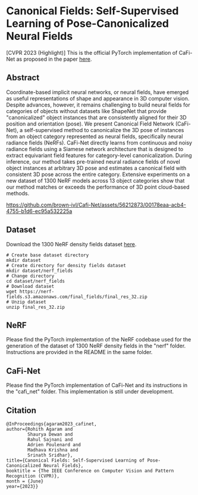 # Canonical Fields: Self-Supervised Learning of Pose-Canonicalized Neural Fields
[CVPR 2023 (Highlight)] This is the official PyTorch implementation of CaFi-Net as proposed in the paper [here](https://arxiv.org/abs/2212.02493).

## Abstract
Coordinate-based implicit neural networks, or neural fields, have emerged as useful representations of shape and appearance in 3D computer vision. Despite advances, however, it remains challenging to build neural fields for categories of objects without datasets like ShapeNet that provide "canonicalized" object instances that are consistently aligned for their 3D position and orientation (pose). We present Canonical Field Network (CaFi-Net), a self-supervised method to canonicalize the 3D pose of instances from an object category represented as neural fields, specifically neural radiance fields (NeRFs). CaFi-Net directly learns from continuous and noisy radiance fields using a Siamese network architecture that is designed to extract equivariant field features for category-level canonicalization. During inference, our method takes pre-trained neural radiance fields of novel object instances at arbitrary 3D pose and estimates a canonical field with consistent 3D pose across the entire category. Extensive experiments on a new dataset of 1300 NeRF models across 13 object categories show that our method matches or exceeds the performance of 3D point cloud-based methods.

https://github.com/brown-ivl/Cafi-Net/assets/56212873/00178eaa-acb4-4755-b1d6-ec95a532225a

## Dataset
Download the 1300 NeRF density fields dataset [here](https://nerf-fields.s3.amazonaws.com/final_fields/final_res_32.zip).
```
# Create base dataset directory
mkdir dataset
# Create directory for density fields dataset
mkdir dataset/nerf_fields
# Change directory
cd dataset/nerf_fields
# Download dataset
wget https://nerf-fields.s3.amazonaws.com/final_fields/final_res_32.zip
# Unzip dataset
unzip final_res_32.zip
```

## NeRF
Please find the PyTorch implementation of the NeRF codebase used for the generation of the dataset of 1300 NeRF density fields in the "nerf" folder. Instructions are provided in the README in the same folder.

## CaFi-Net
Please find the PyTorch implementation of CaFi-Net and its instructions in the "cafi_net" folder. This implementation is still under development.

## Citation
```
@InProceedings{agaram2023_cafinet,
author={Rohith Agaram and 
        Shaurya Dewan and 
        Rahul Sajnani and 
        Adrien Poulenard and 
        Madhava Krishna and 
        Srinath Sridhar},
title={Canonical Fields: Self-Supervised Learning of Pose-Canonicalized Neural Fields},
booktitle = {The IEEE Conference on Computer Vision and Pattern Recognition (CVPR)},
month = {June}
year={2023}}
```
